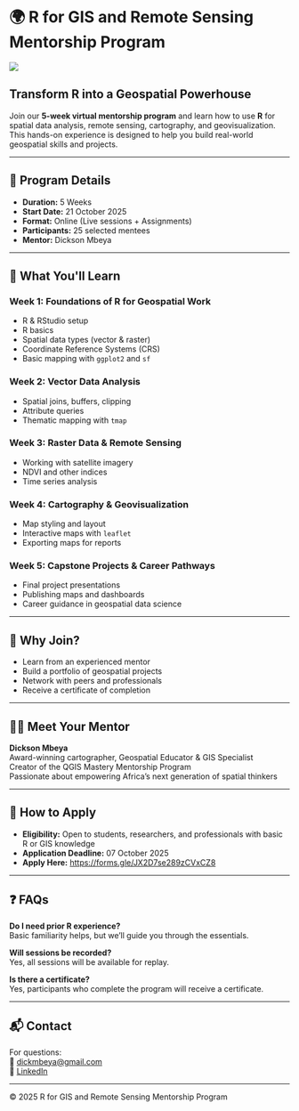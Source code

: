 # 🌍 R for GIS and Remote Sensing Mentorship Program


![](https://i.imgur.com/ZadJEUn.png)
## Transform R into a Geospatial Powerhouse
Join our **5-week virtual mentorship program** and learn how to use **R** for spatial data analysis, remote sensing, cartography, and geovisualization. This hands-on experience is designed to help you build real-world geospatial skills and projects.

---

## 📅 Program Details

- **Duration:** 5 Weeks  
- **Start Date:** 21 October 2025 
- **Format:** Online (Live sessions + Assignments)  
- **Participants:** 25 selected mentees  
- **Mentor:** Dickson Mbeya  

---

## 🧭 What You'll Learn

### Week 1: Foundations of R for Geospatial Work
- R & RStudio setup
- R basics
- Spatial data types (vector & raster)
- Coordinate Reference Systems (CRS)
- Basic mapping with `ggplot2` and `sf`

### Week 2: Vector Data Analysis
- Spatial joins, buffers, clipping
- Attribute queries
- Thematic mapping with `tmap`

### Week 3: Raster Data & Remote Sensing
- Working with satellite imagery
- NDVI and other indices
- Time series analysis

### Week 4: Cartography & Geovisualization
- Map styling and layout
- Interactive maps with `leaflet`
- Exporting maps for reports

### Week 5: Capstone Projects & Career Pathways
- Final project presentations
- Publishing maps and dashboards
- Career guidance in geospatial data science

---

## 🎯 Why Join?

- Learn from an experienced mentor
- Build a portfolio of geospatial projects
- Network with peers and professionals
- Receive a certificate of completion

---

## 👨‍🏫 Meet Your Mentor

**Dickson Mbeya**  
Award-winning cartographer, Geospatial Educator & GIS Specialist  
Creator of the QGIS Mastery Mentorship Program  
Passionate about empowering Africa’s next generation of spatial thinkers

---

## 📝 How to Apply

- **Eligibility:** Open to students, researchers, and professionals with basic R or GIS knowledge  
- **Application Deadline:** 07 October 2025
- **Apply Here:** https://forms.gle/JX2D7se289zCVxCZ8

---

## ❓ FAQs

**Do I need prior R experience?**  
Basic familiarity helps, but we’ll guide you through the essentials.

**Will sessions be recorded?**  
Yes, all sessions will be available for replay.

**Is there a certificate?**  
Yes, participants who complete the program will receive a certificate.

---

## 📬 Contact

For questions:  
📧 dickmbeya@gmail.com  
🔗 [LinkedIn](www.linkedin.com/in/dickson-mbeya)

---


© 2025 R for GIS and Remote Sensing Mentorship Program

